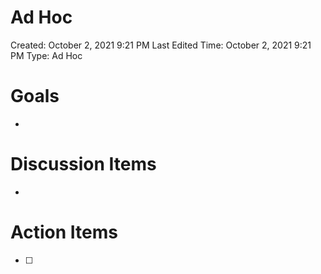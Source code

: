 # Ad Hoc

Created: October 2, 2021 9:21 PM
Last Edited Time: October 2, 2021 9:21 PM
Type: Ad Hoc

# Goals

- 

# Discussion Items

- 

# Action Items

- [ ]